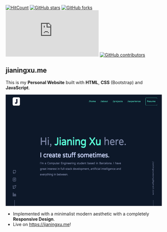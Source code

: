 [![HitCount](https://hits.dwyl.com/jianingxu1/jianingxu.me.svg?style=flat&show=unique)](http://hits.dwyl.com/jianingxu1/jianingxu.me)
[![GitHub stars](https://img.shields.io/github/stars/jianingxu1/jianingxu.me.svg)](https://github.com/jianingxu1/jianingxu.me/stargazers/)
[![GitHub forks](https://img.shields.io/github/forks/jianingxu1/jianingxu.me.svg)](https://github.com/jianingxu1/jianingxu.me/network/)
[![GitHub repo size in bytes](https://img.shields.io/github/repo-size/jianingxu1/jianingxu.me)](https://github.com/jianingxu1/jianingxu.me)
[![GitHub contributors](https://img.shields.io/github/contributors/jianingxu1/jianingxu.me.svg)](https://github.com/jianingxu1/jianingxu.me/graphs/contributors/)

## jianingxu.me
This is my **Personal Website** built with **HTML**, **CSS** (Bootstrap) and **JavaScript**.

<img width="600" height="360" alt="Preview of the personal website." src="https://github.com/jianingxu1/jianingxu.me/blob/main/img/projects/jianingxu-me.png">

- Implemented with a minimalist modern aesthetic with a completely **Responsive Design**.
- Live on https://jianingxu.me!
